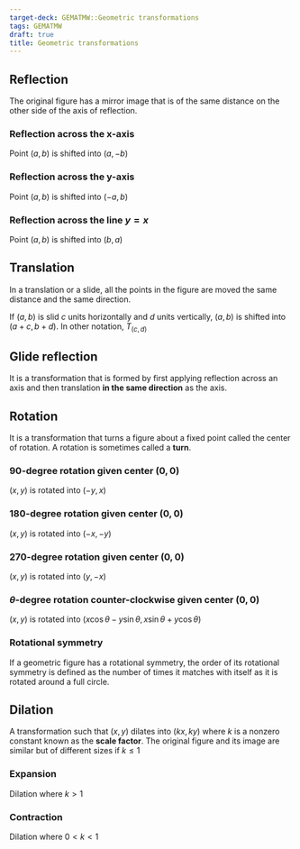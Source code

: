 ```yaml
---
target-deck: GEMATMW::Geometric transformations
tags: GEMATMW
draft: true
title: Geometric transformations
---
```


## Reflection

The original figure has a mirror image that is of the same distance on the other side of the axis of reflection.

<!--ID: 1707552691697-->

### Reflection across the x-axis

Point $(a, b)$ is shifted into $(a, -b)$

<!--ID: 1707552691702-->

### Reflection across the y-axis

Point $(a, b)$ is shifted into $(-a, b)$

<!--ID: 1707552691707-->

### Reflection across the line $y=x$

Point $(a, b)$ is shifted into $(b, a)$

<!--ID: 1707552691711-->

## Translation

In a translation or a slide, all the points in the figure are moved the same distance and the same direction.

If $(a, b)$ is slid $c$ units horizontally and $d$ units vertically, $(a, b)$ is shifted into $(a + c, b +d)$. In other notation, $T_{(c,d)}$

<!--ID: 1707552691716-->

## Glide reflection

It is a transformation that is formed by first applying reflection across an axis and then translation **in the same direction** as the axis.

<!--ID: 1707552691720-->

## Rotation

It is a transformation that turns a figure about a fixed point called the center of rotation. A rotation is sometimes called a **turn**. 

<!--ID: 1707552691724-->

### 90-degree rotation given center $(0,0)$

$(x,y)$ is rotated into $(-y,x)$

<!--ID: 1707552691728-->

### 180-degree rotation given center $(0,0)$

$(x,y)$ is rotated into $(-x,-y)$

<!--ID: 1707552691732-->

### 270-degree rotation given center $(0,0)$

$(x,y)$ is rotated into $(y,-x)$

<!--ID: 1707552691736-->

### $\theta$-degree rotation counter-clockwise given center $(0,0)$

$(x,y)$ is rotated into $(x \cos \theta - y \sin \theta, x \sin \theta + y \cos \theta)$

<!--ID: 1707552691740-->

### Rotational symmetry

If a geometric figure has a rotational symmetry, the order of its rotational symmetry is defined as the number of times it matches with itself as it is rotated around a full circle. 

<!--ID: 1707552691745-->

## Dilation

A transformation such that $(x, y)$ dilates into $(kx, ky)$ where $k$ is a nonzero constant known as the **scale factor**. The original figure and its image are similar but of different sizes if $k\leq 1$

<!--ID: 1707552691748-->

### Expansion

Dilation where $k>1$

<!--ID: 1707552691752-->

### Contraction

Dilation where $0<k<1$

<!--ID: 1707552691756-->
